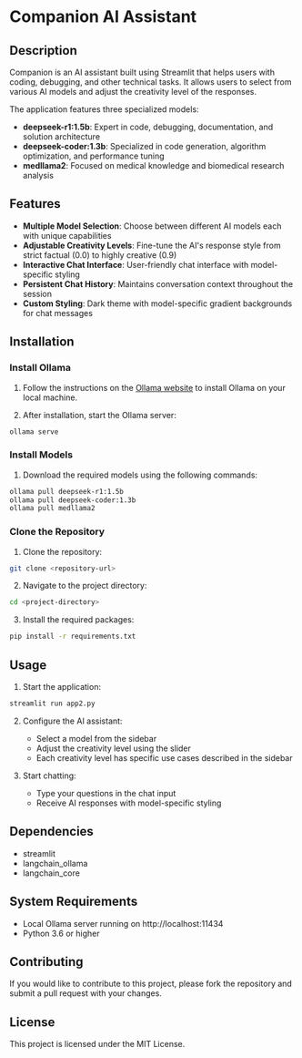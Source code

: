 # Companion AI Assistant

## Description
Companion is an AI assistant built using Streamlit that helps users with coding, debugging, and other technical tasks. It allows users to select from various AI models and adjust the creativity level of the responses.

The application features three specialized models:
- **deepseek-r1:1.5b**: Expert in code, debugging, documentation, and solution architecture
- **deepseek-coder:1.3b**: Specialized in code generation, algorithm optimization, and performance tuning
- **medllama2**: Focused on medical knowledge and biomedical research analysis

## Features
- **Multiple Model Selection**: Choose between different AI models each with unique capabilities
- **Adjustable Creativity Levels**: Fine-tune the AI's response style from strict factual (0.0) to highly creative (0.9)
- **Interactive Chat Interface**: User-friendly chat interface with model-specific styling
- **Persistent Chat History**: Maintains conversation context throughout the session
- **Custom Styling**: Dark theme with model-specific gradient backgrounds for chat messages

## Installation

### Install Ollama
1. Follow the instructions on the [Ollama website](https://ollama.com/docs/installation) to install Ollama on your local machine.

2. After installation, start the Ollama server:
```bash
ollama serve
```

### Install Models
1. Download the required models using the following commands:
```bash
ollama pull deepseek-r1:1.5b
ollama pull deepseek-coder:1.3b
ollama pull medllama2
```

### Clone the Repository
1. Clone the repository:
```bash
git clone <repository-url>
```

2. Navigate to the project directory:
```bash
cd <project-directory>
```

3. Install the required packages:
```bash
pip install -r requirements.txt
```

## Usage
1. Start the application:
```bash
streamlit run app2.py
```

2. Configure the AI assistant:
   - Select a model from the sidebar
   - Adjust the creativity level using the slider
   - Each creativity level has specific use cases described in the sidebar

3. Start chatting:
   - Type your questions in the chat input
   - Receive AI responses with model-specific styling

## Dependencies
- streamlit
- langchain_ollama
- langchain_core

## System Requirements
- Local Ollama server running on http://localhost:11434
- Python 3.6 or higher

## Contributing
If you would like to contribute to this project, please fork the repository and submit a pull request with your changes.

## License
This project is licensed under the MIT License.
